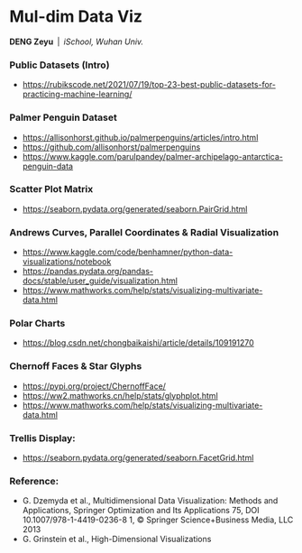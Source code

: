 # Mul-dim Data Viz
**DENG Zeyu**&ensp;|&ensp;*iSchool, Wuhan Univ.*

### Public Datasets (Intro)
- https://rubikscode.net/2021/07/19/top-23-best-public-datasets-for-practicing-machine-learning/

### Palmer Penguin Dataset
- https://allisonhorst.github.io/palmerpenguins/articles/intro.html
- https://github.com/allisonhorst/palmerpenguins
- https://www.kaggle.com/parulpandey/palmer-archipelago-antarctica-penguin-data

### Scatter Plot Matrix
- https://seaborn.pydata.org/generated/seaborn.PairGrid.html

### Andrews Curves, Parallel Coordinates & Radial Visualization
- https://www.kaggle.com/code/benhamner/python-data-visualizations/notebook
- https://pandas.pydata.org/pandas-docs/stable/user_guide/visualization.html
- https://www.mathworks.com/help/stats/visualizing-multivariate-data.html

### Polar Charts
- https://blog.csdn.net/chongbaikaishi/article/details/109191270

### Chernoff Faces & Star Glyphs
- https://pypi.org/project/ChernoffFace/
- https://ww2.mathworks.cn/help/stats/glyphplot.html
- https://www.mathworks.com/help/stats/visualizing-multivariate-data.html

### Trellis Display:
- https://seaborn.pydata.org/generated/seaborn.FacetGrid.html

### Reference:
- G. Dzemyda et al., Multidimensional Data Visualization: Methods and Applications, Springer Optimization and Its Applications 75, DOI 10.1007/978-1-4419-0236-8 1, © Springer Science+Business Media, LLC 2013
- G. Grinstein et al., High-Dimensional Visualizations
